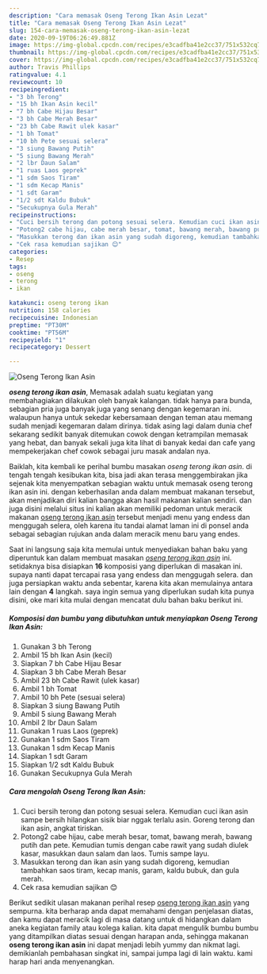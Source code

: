 ```yaml
---
description: "Cara memasak Oseng Terong Ikan Asin Lezat"
title: "Cara memasak Oseng Terong Ikan Asin Lezat"
slug: 154-cara-memasak-oseng-terong-ikan-asin-lezat
date: 2020-09-19T06:26:49.881Z
image: https://img-global.cpcdn.com/recipes/e3cadfba41e2cc37/751x532cq70/oseng-terong-ikan-asin-foto-resep-utama.jpg
thumbnail: https://img-global.cpcdn.com/recipes/e3cadfba41e2cc37/751x532cq70/oseng-terong-ikan-asin-foto-resep-utama.jpg
cover: https://img-global.cpcdn.com/recipes/e3cadfba41e2cc37/751x532cq70/oseng-terong-ikan-asin-foto-resep-utama.jpg
author: Travis Phillips
ratingvalue: 4.1
reviewcount: 10
recipeingredient:
- "3 bh Terong"
- "15 bh Ikan Asin kecil"
- "7 bh Cabe Hijau Besar"
- "3 bh Cabe Merah Besar"
- "23 bh Cabe Rawit ulek kasar"
- "1 bh Tomat"
- "10 bh Pete sesuai selera"
- "3 siung Bawang Putih"
- "5 siung Bawang Merah"
- "2 lbr Daun Salam"
- "1 ruas Laos geprek"
- "1 sdm Saos Tiram"
- "1 sdm Kecap Manis"
- "1 sdt Garam"
- "1/2 sdt Kaldu Bubuk"
- "Secukupnya Gula Merah"
recipeinstructions:
- "Cuci bersih terong dan potong sesuai selera. Kemudian cuci ikan asin sampe bersih hilangkan sisik biar nggak terlalu asin. Goreng terong dan ikan asin, angkat tiriskan."
- "Potong2 cabe hijau, cabe merah besar, tomat, bawang merah, bawang putih dan pete. Kemudian tumis dengan cabe rawit yang sudah diulek kasar, masukkan daun salam dan laos. Tumis sampe layu."
- "Masukkan terong dan ikan asin yang sudah digoreng, kemudian tambahkan saos tiram, kecap manis, garam, kaldu bubuk, dan gula merah."
- "Cek rasa kemudian sajikan 😊"
categories:
- Resep
tags:
- oseng
- terong
- ikan

katakunci: oseng terong ikan 
nutrition: 158 calories
recipecuisine: Indonesian
preptime: "PT30M"
cooktime: "PT56M"
recipeyield: "1"
recipecategory: Dessert

---
```



![Oseng Terong Ikan Asin](https://img-global.cpcdn.com/recipes/e3cadfba41e2cc37/751x532cq70/oseng-terong-ikan-asin-foto-resep-utama.jpg)

<b><i>oseng terong ikan asin</i></b>, Memasak adalah suatu kegiatan yang membahagiakan dilakukan oleh banyak kalangan. tidak hanya para bunda, sebagian pria juga banyak juga yang senang dengan kegemaran ini. walaupun hanya untuk sekedar kebersamaan dengan teman atau memang sudah menjadi kegemaran dalam dirinya. tidak asing lagi dalam dunia chef sekarang sedikit banyak ditemukan cowok dengan ketrampilan memasak yang hebat, dan banyak sekali juga kita lihat di banyak kedai dan cafe yang mempekerjakan chef cowok sebagai juru masak andalan nya.



Baiklah, kita kembali ke perihal bumbu masakan <i>oseng terong ikan asin</i>. di tengah tengah kesibukan kita, bisa jadi akan terasa menggembirakan jika sejenak kita menyempatkan sebagian waktu untuk memasak oseng terong ikan asin ini. dengan keberhasilan anda dalam membuat makanan tersebut, akan menjadikan diri kalian bangga akan hasil makanan kalian sendiri. dan juga disini melalui situs ini kalian akan memiliki pedoman untuk meracik makanan <u>oseng terong ikan asin</u> tersebut menjadi menu yang endess dan menggugah selera, oleh karena itu tandai alamat laman ini di ponsel anda sebagai sebagian rujukan anda dalam meracik menu baru yang endes.


Saat ini langsung saja kita memulai untuk menyediakan bahan baku yang diperuntuk kan dalam membuat masakan <u><i>oseng terong ikan asin</i></u> ini. setidaknya bisa disiapkan <b>16</b> komposisi yang diperlukan di masakan ini. supaya nanti dapat tercapai rasa yang endess dan menggugah selera. dan juga persiapkan waktu anda sebentar, karena kita akan memulainya antara lain dengan <b>4</b> langkah. saya ingin semua yang diperlukan sudah kita punya disini, oke mari kita mulai dengan mencatat dulu bahan baku berikut ini.

<!--inarticleads1-->

##### Komposisi dan bumbu yang dibutuhkan untuk menyiapkan Oseng Terong Ikan Asin:

1. Gunakan 3 bh Terong
1. Ambil 15 bh Ikan Asin (kecil)
1. Siapkan 7 bh Cabe Hijau Besar
1. Siapkan 3 bh Cabe Merah Besar
1. Ambil 23 bh Cabe Rawit (ulek kasar)
1. Ambil 1 bh Tomat
1. Ambil 10 bh Pete (sesuai selera)
1. Siapkan 3 siung Bawang Putih
1. Ambil 5 siung Bawang Merah
1. Ambil 2 lbr Daun Salam
1. Gunakan 1 ruas Laos (geprek)
1. Gunakan 1 sdm Saos Tiram
1. Gunakan 1 sdm Kecap Manis
1. Siapkan 1 sdt Garam
1. Siapkan 1/2 sdt Kaldu Bubuk
1. Gunakan Secukupnya Gula Merah




<!--inarticleads2-->

##### Cara mengolah Oseng Terong Ikan Asin:

1. Cuci bersih terong dan potong sesuai selera. Kemudian cuci ikan asin sampe bersih hilangkan sisik biar nggak terlalu asin. Goreng terong dan ikan asin, angkat tiriskan.
1. Potong2 cabe hijau, cabe merah besar, tomat, bawang merah, bawang putih dan pete. Kemudian tumis dengan cabe rawit yang sudah diulek kasar, masukkan daun salam dan laos. Tumis sampe layu.
1. Masukkan terong dan ikan asin yang sudah digoreng, kemudian tambahkan saos tiram, kecap manis, garam, kaldu bubuk, dan gula merah.
1. Cek rasa kemudian sajikan 😊




Berikut sedikit ulasan makanan perihal resep <u>oseng terong ikan asin</u> yang sempurna. kita berharap anda dapat memahami dengan penjelasan diatas, dan kamu dapat meracik lagi di masa datang untuk di hidangkan dalam aneka kegiatan family atau kolega kalian. kita dapat mengulik bumbu bumbu yang ditampilkan diatas sesuai dengan harapan anda, sehingga makanan <b>oseng terong ikan asin</b> ini dapat menjadi lebih yummy dan nikmat lagi. demikianlah pembahasan singkat ini, sampai jumpa lagi di lain waktu. kami harap hari anda menyenangkan.
